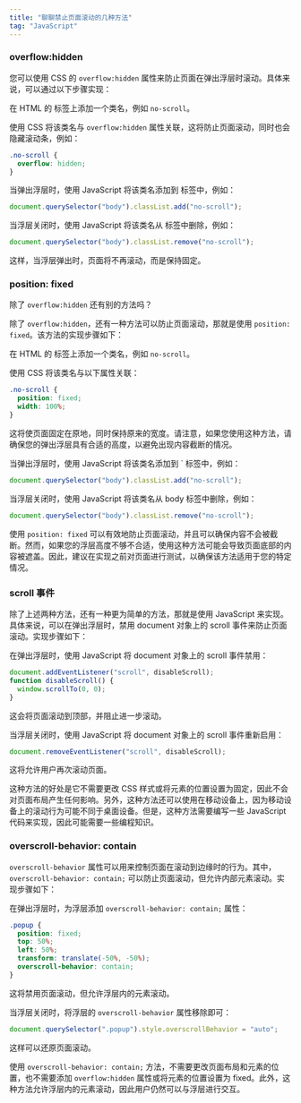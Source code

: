 ```yaml
---
title: "聊聊禁止页面滚动的几种方法"
tag: "JavaScript"
---
```


### overflow:hidden

您可以使用 CSS 的 `overflow:hidden` 属性来防止页面在弹出浮层时滚动。具体来说，可以通过以下步骤实现：

在 HTML 的 标签上添加一个类名，例如 `no-scroll`。

使用 CSS 将该类名与 `overflow:hidden` 属性关联，这将防止页面滚动，同时也会隐藏滚动条，例如：

```css
.no-scroll {
  overflow: hidden;
}
```

当弹出浮层时，使用 JavaScript 将该类名添加到 标签中，例如：

```js
document.querySelector("body").classList.add("no-scroll");
```

当浮层关闭时，使用 JavaScript 将该类名从 标签中删除，例如：

```js
document.querySelector("body").classList.remove("no-scroll");
```

这样，当浮层弹出时，页面将不再滚动，而是保持固定。

### position: fixed

除了 `overflow:hidden` 还有别的方法吗？

除了 `overflow:hidden`，还有一种方法可以防止页面滚动，那就是使用 `position: fixed`。该方法的实现步骤如下：

在 HTML 的 标签上添加一个类名，例如 `no-scroll`。

使用 CSS 将该类名与以下属性关联：

```css
.no-scroll {
  position: fixed;
  width: 100%;
}
```

这将使页面固定在原地，同时保持原来的宽度。请注意，如果您使用这种方法，请确保您的弹出浮层具有合适的高度，以避免出现内容截断的情况。

当弹出浮层时，使用 JavaScript 将该类名添加到 \` 标签中，例如：

```js
document.querySelector("body").classList.add("no-scroll");
```

当浮层关闭时，使用 JavaScript 将该类名从 body 标签中删除，例如：

```js
document.querySelector("body").classList.remove("no-scroll");
```

使用 `position: fixed` 可以有效地防止页面滚动，并且可以确保内容不会被截断。然而，如果您的浮层高度不够不合适，使用这种方法可能会导致页面底部的内容被遮盖。因此，建议在实现之前对页面进行测试，以确保该方法适用于您的特定情况。

### scroll 事件

除了上述两种方法，还有一种更为简单的方法，那就是使用 JavaScript 来实现。具体来说，可以在弹出浮层时，禁用 document 对象上的 scroll 事件来防止页面滚动。实现步骤如下：

在弹出浮层时，使用 JavaScript 将 document 对象上的 scroll 事件禁用：

```js
document.addEventListener("scroll", disableScroll);
function disableScroll() {
  window.scrollTo(0, 0);
}
```

这会将页面滚动到顶部，并阻止进一步滚动。

当浮层关闭时，使用 JavaScript 将 document 对象上的 scroll 事件重新启用：

```js
document.removeEventListener("scroll", disableScroll);
```

这将允许用户再次滚动页面。

这种方法的好处是它不需要更改 CSS 样式或将元素的位置设置为固定，因此不会对页面布局产生任何影响。另外，这种方法还可以使用在移动设备上，因为移动设备上的滚动行为可能不同于桌面设备。但是，这种方法需要编写一些 JavaScript 代码来实现，因此可能需要一些编程知识。

### overscroll-behavior: contain

`overscroll-behavior` 属性可以用来控制页面在滚动到边缘时的行为。其中，`overscroll-behavior: contain;` 可以防止页面滚动，但允许内部元素滚动。实现步骤如下：

在弹出浮层时，为浮层添加 `overscroll-behavior: contain;` 属性：

```css
.popup {
  position: fixed;
  top: 50%;
  left: 50%;
  transform: translate(-50%, -50%);
  overscroll-behavior: contain;
}
```

这将禁用页面滚动，但允许浮层内的元素滚动。

当浮层关闭时，将浮层的 `overscroll-behavior` 属性移除即可：

```js
document.querySelector(".popup").style.overscrollBehavior = "auto";
```

这样可以还原页面滚动。

使用 `overscroll-behavior: contain;` 方法，不需要更改页面布局和元素的位置，也不需要添加 `overflow:hidden` 属性或将元素的位置设置为 fixed。此外，这种方法允许浮层内的元素滚动，因此用户仍然可以与浮层进行交互。
